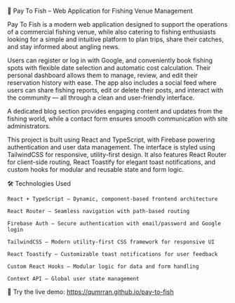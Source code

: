 🎣 Pay To Fish – Web Application for Fishing Venue Management

Pay To Fish is a modern web application designed to support the operations of a commercial fishing venue, while also catering to fishing enthusiasts looking for a simple and intuitive platform to plan trips, share their catches, and stay informed about angling news.

Users can register or log in with Google, and conveniently book fishing spots with flexible date selection and automatic cost calculation. Their personal dashboard allows them to manage, review, and edit their reservation history with ease. The app also includes a social feed where users can share fishing reports, edit or delete their posts, and interact with the community — all through a clean and user-friendly interface.

A dedicated blog section provides engaging content and updates from the fishing world, while a contact form ensures smooth communication with site administrators.

This project is built using React and TypeScript, with Firebase powering authentication and user data management. The interface is styled using TailwindCSS for responsive, utility-first design. It also features React Router for client-side routing, React Toastify for elegant toast notifications, and custom hooks for modular and reusable state and form logic.

🛠️ Technologies Used

    React + TypeScript – Dynamic, component-based frontend architecture

    React Router – Seamless navigation with path-based routing

    Firebase Auth – Secure authentication with email/password and Google login

    TailwindCSS – Modern utility-first CSS framework for responsive UI

    React Toastify – Customizable toast notifications for user feedback

    Custom React Hooks – Modular logic for data and form handling

    Context API – Global user state management

🔗 Try the live demo: https://qumrran.github.io/pay-to-fish
